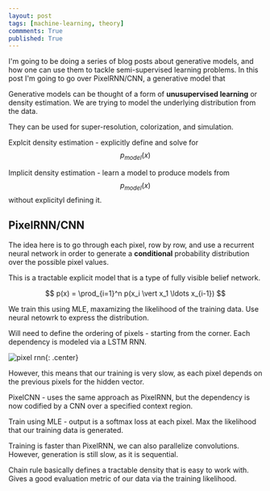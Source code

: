 ```yaml
---
layout: post
tags: [machine-learning, theory]
commments: True
published: True
---
```


I'm going to be doing a series of blog posts about generative models, and how one can use them to tackle semi-supervised learning problems. In this post I'm going to go over PixelRNN/CNN, a generative model that 


Generative models can be thought of a form of **unusupervised learning** or density estimation. 
We are trying to model the underlying distribution from the data. 
<!--more-->

They can be used for super-resolution, colorization, and simulation.

Explcit density estimation - explicitly define and solve for $$p_{model}(x)$$

Implicit density estimation - learn a model to produce models from $$p_{model}(x)$$ without explicityl defining it. 


## PixelRNN/CNN
The idea here is to go through each pixel, row by row, and use a recurrent neural network in order to generate a **conditional** probability distribution over the possible pixel values.


This is a tractable explicit model that is a type of fully visible belief network.

$$ p(x) = \prod_{i=1}^n p(x_i \vert x_1 \ldots x_{i-1}) $$

We train this using MLE, maxamizing the likelihood of the training data. Use neural netowrk to express the distribution.

Will need to define the ordering of pixels - starting from the corner. Each dependency is modeled via a LSTM RNN.

![pixel rnn](https://cdn-images-1.medium.com/max/800/0*rkHKg19TkG4PA4Jn.){: .center}

However, this means that our training is very slow, as each pixel depends on the previous pixels for the hidden vector. 

PixelCNN - uses the same approach as PixelRNN, but the dependency is now codified by a CNN over a specified context region. 

Train using MLE - output is a softmax loss at each pixel. Max the likelihood that our training data is generated.

Training is faster than PixelRNN, we can also parallelize convolutions. However, generation is still slow, as it is sequential.

Chain rule basically defines a tractable density that is easy to work with. Gives a good evaluation metric of our data via the training likelihood. 

